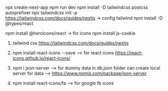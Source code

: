 npx create-next-app
npm run dev
npm install -D tailwindcss postcss autoprefixer
npx tailwindcss init -p
https://tailwindcss.com/docs/guides/nextjs  -> config tailwind
npm install -D @types/react

npm install @heroicons/react  -> for icons
npm install js-cookie

1. tailwind css 
    https://tailwindcss.com/docs/guides/nextjs
2. npm install react-icons --save --> for react icons https://react-icons.github.io/react-icons/

3. npm i json-server --> for dummy data in db.json folder can create local server for data --> https://www.npmjs.com/package/json-server

4. npm install react-icons/fa --> for google fb icons